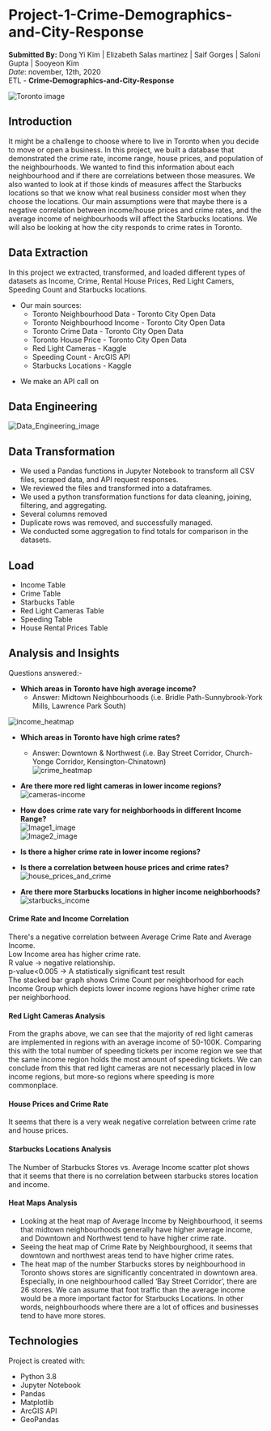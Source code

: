# Project-1-Crime-Demographics-and-City-Response

**Submitted By:** Dong Yi Kim | Elizabeth Salas martinez | Saif Gorges | Saloni Gupta | Sooyeon Kim </br>
_Date_: november, 12th, 2020\
ETL - **Crime-Demographics-and-City-Response** <br/>

![Toronto image](./Graphs_and_Analysis/Resources/.png)


## Introduction
It might be a challenge to choose where to live in Toronto when you decide to move or open a business. In this project, we built a database that demonstrated the crime rate, income range, house prices, and population of the neighbourhoods. We wanted to find this information about each neighbourhood and if there are correlations between those measures. We also wanted to look at if those kinds of measures affect the Starbucks locations so that we know what real business consider most when they choose the locations. Our main assumptions were that maybe there is a negative correlation between income/house prices and crime rates, and the average income of neighbourhoods will affect the Starbucks locations. We will also be looking at how the city responds to crime rates in Toronto.

## Data Extraction
In this project we extracted, transformed, and loaded different types of datasets as Income, Crime, Rental House Prices, Red Light Camers, Speeding Count and Starbucks locations.

* Our main sources:
  * Toronto Neighbourhood Data - Toronto City Open Data
  * Toronto Neighbourhood Income - Toronto City Open Data
  * Toronto Crime Data - Toronto City Open Data
  * Toronto House Price - Toronto City Open Data
  * Red Light Cameras - Kaggle
  * Speeding Count - ArcGIS API
  * Starbucks Locations - Kaggle

- We make an API call on

## Data Engineering </br>

![Data_Engineering_image](./Graphs_and_Analysis/Resources/Data_Engineering.png) </br>

## Data Transformation
- We used a Pandas functions in Jupyter Notebook to transform all CSV files, scraped data, and API request responses.
- We reviewed the files and transformed into a dataframes.
- We used a python transformation functions for data cleaning, joining, filtering, and aggregating.
- Several columns removed
- Duplicate rows was removed, and successfully managed.
- We conducted some aggregation to find totals for comparison in the datasets.

## Load

- Income Table
- Crime Table
- Starbucks Table
- Red Light Cameras Table
- Speeding Table
- House Rental Prices Table

## Analysis and Insights

Questions answered:- </br>
* **Which areas in Toronto have high average income?** </br>
  * Answer: Midtown Neighbourhoods (i.e. Bridle Path-Sunnybrook-York Mills, Lawrence Park South) </br>

![income_heatmap](./Graphs_and_Analysis/Images/Average_Income_Heatmap.png) </br>

- **Which areas in Toronto have high crime rates?** </br>
  * Answer: Downtown & Northwest (i.e. Bay Street Corridor, Church-Yonge Corridor, Kensington-Chinatown) </br>
![crime_heatmap](./Graphs_and_Analysis/Images/Crime_Rate_Heatmap.png) </br>

- **Are there more red light cameras in lower income regions?** </br>
![cameras-income](./Graphs_and_Analysis/Images/Income_Range_and_Red_Lights.png) </br>

- **How does crime rate vary for neighborhoods in different  Income Range?** </br>
![Image1_image](./Graphs_and_Analysis/Images/Neighbourhood_Count_for_Income_Group.png) </br>
![Image2_image](./Graphs_and_Analysis/Images/Crime_and_Income_Group.png) </br>

- **Is there a higher crime rate in lower income regions?** </br>


- **Is there a correlation between house prices and crime rates?** </br>
![house_prices_and_crime](./Graphs_and_Analysis/Images/Total%20Average%20Crime%20Rate_vs_House%20Prices-linear_regression.png) </br>

- **Are there more Starbucks locations in higher income neighborhoods?** </br>
![starbucks_income](./Graphs_and_Analysis/Images/Total%20Number%20of%20Starbucks%20Stores_vs_Average%20Income-linear_regression.png) </br>

#### Crime Rate and Income Correlation </br>
There's a negative correlation between Average Crime Rate and Average Income. </br>
Low Income area has higher crime rate. </br>
R value -> negative relationship. </br>
p-value<0.005 -> A statistically significant test result </br>
The stacked bar graph shows Crime Count per neighborhood for each Income Group which depicts lower income regions have higher crime rate per neighborhood.</br>
#### Red Light Cameras Analysis </br>
From the graphs above, we can see that the majority of red light cameras are implemented in regions with an average income of 50-100K. Comparing this with the total number of speeding tickets per income region we see that the same income region holds the most amount of speeding tickets. We can conclude from this that red light cameras are not necessarly placed in low income regions, but more-so regions where speeding is more commonplace. </br>
#### House Prices and Crime Rate </br>
It seems that there is a very weak negative correlation between crime rate and house prices.</br>
#### Starbucks Locations Analysis </br>
The Number of Starbucks Stores vs. Average Income scatter plot shows that it seems that there is no correlation between starbucks stores location and income. </br>
#### Heat Maps Analysis
* Looking at the heat map of Average Income by Neighbourhood, it seems that midtown neighbourhoods generally have higher average income, and Downtown and Northwest tend to have higher crime rate. 
* Seeing the heat map of Crime Rate by Neighbourghood, it seems that downtown and northwest areas tend to have higher crime rates. 
* The heat map of the number Starbucks stores by neighbourhood in Toronto shows stores are significantly concentrated in downtown area. Especially, in one neighbourhood called ‘Bay Street Corridor’, there are 26 stores. We can assume that foot traffic than the average income would be a more important factor for Starbucks Locations. In other words, neighbourhoods where there are a lot of offices and businesses tend to have more stores.


## Technologies
Project is created with:

* Python 3.8
* Jupyter Notebook
* Pandas
* Matplotlib
* ArcGIS API
* GeoPandas
